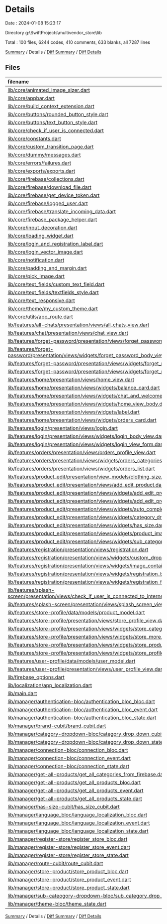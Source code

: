 # Details

Date : 2024-01-08 15:23:17

Directory g:\\SwiftProjects\\multivendor_store\\lib

Total : 100 files,  6244 codes, 410 comments, 633 blanks, all 7287 lines

[Summary](results.md) / Details / [Diff Summary](diff.md) / [Diff Details](diff-details.md)

## Files
| filename | language | code | comment | blank | total |
| :--- | :--- | ---: | ---: | ---: | ---: |
| [lib/core/animated_image_sizer.dart](/lib/core/animated_image_sizer.dart) | Dart | 31 | 0 | 4 | 35 |
| [lib/core/appbar.dart](/lib/core/appbar.dart) | Dart | 4 | 0 | 2 | 6 |
| [lib/core/build_context_extension.dart](/lib/core/build_context_extension.dart) | Dart | 33 | 5 | 13 | 51 |
| [lib/core/buttons/rounded_button_style.dart](/lib/core/buttons/rounded_button_style.dart) | Dart | 13 | 0 | 2 | 15 |
| [lib/core/buttons/text_button_style.dart](/lib/core/buttons/text_button_style.dart) | Dart | 10 | 0 | 2 | 12 |
| [lib/core/check_if_user_is_connected.dart](/lib/core/check_if_user_is_connected.dart) | Dart | 9 | 0 | 2 | 11 |
| [lib/core/constants.dart](/lib/core/constants.dart) | Dart | 270 | 14 | 22 | 306 |
| [lib/core/custom_transition_page.dart](/lib/core/custom_transition_page.dart) | Dart | 26 | 0 | 4 | 30 |
| [lib/core/dummy/messages.dart](/lib/core/dummy/messages.dart) | Dart | 10 | 0 | 2 | 12 |
| [lib/core/errors/failures.dart](/lib/core/errors/failures.dart) | Dart | 72 | 2 | 6 | 80 |
| [lib/core/exports/exports.dart](/lib/core/exports/exports.dart) | Dart | 6 | 0 | 1 | 7 |
| [lib/core/firebase/collections.dart](/lib/core/firebase/collections.dart) | Dart | 7 | 0 | 1 | 8 |
| [lib/core/firebase/download_file.dart](/lib/core/firebase/download_file.dart) | Dart | 29 | 5 | 10 | 44 |
| [lib/core/firebase/get_device_token.dart](/lib/core/firebase/get_device_token.dart) | Dart | 20 | 2 | 4 | 26 |
| [lib/core/firebase/logged_user.dart](/lib/core/firebase/logged_user.dart) | Dart | 2 | 0 | 2 | 4 |
| [lib/core/firebase/translate_incoming_data.dart](/lib/core/firebase/translate_incoming_data.dart) | Dart | 1 | 3 | 2 | 6 |
| [lib/core/firebase_package_helper.dart](/lib/core/firebase_package_helper.dart) | Dart | 6 | 0 | 2 | 8 |
| [lib/core/input_decoration.dart](/lib/core/input_decoration.dart) | Dart | 24 | 0 | 2 | 26 |
| [lib/core/loading_widget.dart](/lib/core/loading_widget.dart) | Dart | 33 | 0 | 3 | 36 |
| [lib/core/login_and_registration_label.dart](/lib/core/login_and_registration_label.dart) | Dart | 21 | 0 | 2 | 23 |
| [lib/core/login_vector_image.dart](/lib/core/login_vector_image.dart) | Dart | 27 | 0 | 4 | 31 |
| [lib/core/notification.dart](/lib/core/notification.dart) | Dart | 34 | 0 | 3 | 37 |
| [lib/core/padding_and_margin.dart](/lib/core/padding_and_margin.dart) | Dart | 14 | 0 | 1 | 15 |
| [lib/core/pick_image.dart](/lib/core/pick_image.dart) | Dart | 26 | 15 | 7 | 48 |
| [lib/core/text_fields/custom_text_field.dart](/lib/core/text_fields/custom_text_field.dart) | Dart | 77 | 0 | 5 | 82 |
| [lib/core/text_fields/textfields_style.dart](/lib/core/text_fields/textfields_style.dart) | Dart | 0 | 12 | 3 | 15 |
| [lib/core/text_responsive.dart](/lib/core/text_responsive.dart) | Dart | 66 | 1 | 9 | 76 |
| [lib/core/theme/my_custom_theme.dart](/lib/core/theme/my_custom_theme.dart) | Dart | 76 | 3 | 3 | 82 |
| [lib/core/utils/app_route.dart](/lib/core/utils/app_route.dart) | Dart | 86 | 0 | 7 | 93 |
| [lib/features/all-chats/presentation/views/all_chats_view.dart](/lib/features/all-chats/presentation/views/all_chats_view.dart) | Dart | 93 | 1 | 5 | 99 |
| [lib/features/chat/presentation/views/chat_view.dart](/lib/features/chat/presentation/views/chat_view.dart) | Dart | 224 | 8 | 11 | 243 |
| [lib/features/forget-password/presentation/views/forget_password.dart](/lib/features/forget-password/presentation/views/forget_password.dart) | Dart | 15 | 0 | 3 | 18 |
| [lib/features/forget-password/presentation/views/widgets/forget_password_body_view.dart](/lib/features/forget-password/presentation/views/widgets/forget_password_body_view.dart) | Dart | 38 | 0 | 3 | 41 |
| [lib/features/forget-password/presentation/views/widgets/forget_password_form.dart](/lib/features/forget-password/presentation/views/widgets/forget_password_form.dart) | Dart | 99 | 4 | 6 | 109 |
| [lib/features/forget-password/presentation/views/widgets/forget_password_text.dart](/lib/features/forget-password/presentation/views/widgets/forget_password_text.dart) | Dart | 30 | 0 | 4 | 34 |
| [lib/features/home/presentation/views/home_view.dart](/lib/features/home/presentation/views/home_view.dart) | Dart | 106 | 18 | 12 | 136 |
| [lib/features/home/presentation/views/widgets/balance_card.dart](/lib/features/home/presentation/views/widgets/balance_card.dart) | Dart | 58 | 0 | 3 | 61 |
| [lib/features/home/presentation/views/widgets/chat_and_welcome_text.dart](/lib/features/home/presentation/views/widgets/chat_and_welcome_text.dart) | Dart | 79 | 0 | 3 | 82 |
| [lib/features/home/presentation/views/widgets/home_view_body.dart](/lib/features/home/presentation/views/widgets/home_view_body.dart) | Dart | 33 | 0 | 3 | 36 |
| [lib/features/home/presentation/views/widgets/label.dart](/lib/features/home/presentation/views/widgets/label.dart) | Dart | 12 | 0 | 4 | 16 |
| [lib/features/home/presentation/views/widgets/orders_card.dart](/lib/features/home/presentation/views/widgets/orders_card.dart) | Dart | 82 | 0 | 4 | 86 |
| [lib/features/login/presentation/views/login.dart](/lib/features/login/presentation/views/login.dart) | Dart | 15 | 0 | 4 | 19 |
| [lib/features/login/presentation/views/widgets/login_body_view.dart](/lib/features/login/presentation/views/widgets/login_body_view.dart) | Dart | 38 | 0 | 3 | 41 |
| [lib/features/login/presentation/views/widgets/login_view_form.dart](/lib/features/login/presentation/views/widgets/login_view_form.dart) | Dart | 317 | 32 | 21 | 370 |
| [lib/features/orders/presentation/views/orders_profile_view.dart](/lib/features/orders/presentation/views/orders_profile_view.dart) | Dart | 28 | 3 | 5 | 36 |
| [lib/features/orders/presentation/views/widgets/orders_categories.dart](/lib/features/orders/presentation/views/widgets/orders_categories.dart) | Dart | 63 | 9 | 7 | 79 |
| [lib/features/orders/presentation/views/widgets/orders_list.dart](/lib/features/orders/presentation/views/widgets/orders_list.dart) | Dart | 129 | 1 | 11 | 141 |
| [lib/features/product_edit/presentation/view_models/clothing_size.dart](/lib/features/product_edit/presentation/view_models/clothing_size.dart) | Dart | 5 | 0 | 2 | 7 |
| [lib/features/product_edit/presentation/views/add_edit_product.dart](/lib/features/product_edit/presentation/views/add_edit_product.dart) | Dart | 15 | 88 | 9 | 112 |
| [lib/features/product_edit/presentation/views/widgets/add_edit_product_body_view.dart](/lib/features/product_edit/presentation/views/widgets/add_edit_product_body_view.dart) | Dart | 17 | 11 | 3 | 31 |
| [lib/features/product_edit/presentation/views/widgets/add_edit_product_form_view.dart](/lib/features/product_edit/presentation/views/widgets/add_edit_product_form_view.dart) | Dart | 556 | 13 | 25 | 594 |
| [lib/features/product_edit/presentation/views/widgets/auto_complete_brands.dart](/lib/features/product_edit/presentation/views/widgets/auto_complete_brands.dart) | Dart | 69 | 1 | 7 | 77 |
| [lib/features/product_edit/presentation/views/widgets/category_drop_down.dart](/lib/features/product_edit/presentation/views/widgets/category_drop_down.dart) | Dart | 124 | 0 | 3 | 127 |
| [lib/features/product_edit/presentation/views/widgets/has_size.dart](/lib/features/product_edit/presentation/views/widgets/has_size.dart) | Dart | 24 | 0 | 4 | 28 |
| [lib/features/product_edit/presentation/views/widgets/product_image.dart](/lib/features/product_edit/presentation/views/widgets/product_image.dart) | Dart | 70 | 0 | 8 | 78 |
| [lib/features/product_edit/presentation/views/widgets/sub_category_drop_down.dart](/lib/features/product_edit/presentation/views/widgets/sub_category_drop_down.dart) | Dart | 4 | 11 | 4 | 19 |
| [lib/features/registration/presentation/views/registration.dart](/lib/features/registration/presentation/views/registration.dart) | Dart | 13 | 48 | 7 | 68 |
| [lib/features/registration/presentation/views/widgets/custom_drop_down.dart](/lib/features/registration/presentation/views/widgets/custom_drop_down.dart) | Dart | 67 | 0 | 5 | 72 |
| [lib/features/registration/presentation/views/widgets/image_container.dart](/lib/features/registration/presentation/views/widgets/image_container.dart) | Dart | 57 | 0 | 5 | 62 |
| [lib/features/registration/presentation/views/widgets/registration_body_view.dart](/lib/features/registration/presentation/views/widgets/registration_body_view.dart) | Dart | 11 | 0 | 4 | 15 |
| [lib/features/registration/presentation/views/widgets/registration_form_view.dart](/lib/features/registration/presentation/views/widgets/registration_form_view.dart) | Dart | 377 | 7 | 15 | 399 |
| [lib/features/splash-screen/presentation/views/check_if_user_is_connected_to_internet.dart](/lib/features/splash-screen/presentation/views/check_if_user_is_connected_to_internet.dart) | Dart | 23 | 0 | 4 | 27 |
| [lib/features/splash-screen/presentation/views/splash_screen_view.dart](/lib/features/splash-screen/presentation/views/splash_screen_view.dart) | Dart | 191 | 2 | 20 | 213 |
| [lib/features/store-profile/data/models/product_model.dart](/lib/features/store-profile/data/models/product_model.dart) | Dart | 76 | 0 | 3 | 79 |
| [lib/features/store-profile/presentation/views/store_profile_view.dart](/lib/features/store-profile/presentation/views/store_profile_view.dart) | Dart | 71 | 4 | 6 | 81 |
| [lib/features/store-profile/presentation/views/widgets/store_categories.dart](/lib/features/store-profile/presentation/views/widgets/store_categories.dart) | Dart | 61 | 9 | 6 | 76 |
| [lib/features/store-profile/presentation/views/widgets/store_more_info.dart](/lib/features/store-profile/presentation/views/widgets/store_more_info.dart) | Dart | 168 | 3 | 8 | 179 |
| [lib/features/store-profile/presentation/views/widgets/store_products_list.dart](/lib/features/store-profile/presentation/views/widgets/store_products_list.dart) | Dart | 190 | 5 | 9 | 204 |
| [lib/features/store-profile/presentation/views/widgets/store_profile_information.dart](/lib/features/store-profile/presentation/views/widgets/store_profile_information.dart) | Dart | 108 | 0 | 4 | 112 |
| [lib/features/user-profile/data/models/user_model.dart](/lib/features/user-profile/data/models/user_model.dart) | Dart | 63 | 0 | 4 | 67 |
| [lib/features/user-profile/presentation/views/user_profile_view.dart](/lib/features/user-profile/presentation/views/user_profile_view.dart) | Dart | 333 | 11 | 15 | 359 |
| [lib/firebase_options.dart](/lib/firebase_options.dart) | Dart | 66 | 12 | 6 | 84 |
| [lib/localization/app_localization.dart](/lib/localization/app_localization.dart) | Dart | 43 | 0 | 15 | 58 |
| [lib/main.dart](/lib/main.dart) | Dart | 177 | 0 | 10 | 187 |
| [lib/manager/authentication-bloc/authentication_bloc_bloc.dart](/lib/manager/authentication-bloc/authentication_bloc_bloc.dart) | Dart | 120 | 14 | 13 | 147 |
| [lib/manager/authentication-bloc/authentication_bloc_event.dart](/lib/manager/authentication-bloc/authentication_bloc_event.dart) | Dart | 31 | 0 | 11 | 42 |
| [lib/manager/authentication-bloc/authentication_bloc_state.dart](/lib/manager/authentication-bloc/authentication_bloc_state.dart) | Dart | 27 | 0 | 14 | 41 |
| [lib/manager/brand-cubit/brand_cubit.dart](/lib/manager/brand-cubit/brand_cubit.dart) | Dart | 9 | 0 | 4 | 13 |
| [lib/manager/category-dropdown-bloc/category_drop_down_cubit.dart](/lib/manager/category-dropdown-bloc/category_drop_down_cubit.dart) | Dart | 8 | 0 | 3 | 11 |
| [lib/manager/category-dropdown-bloc/category_drop_down_state.dart](/lib/manager/category-dropdown-bloc/category_drop_down_state.dart) | Dart | 0 | 4 | 3 | 7 |
| [lib/manager/connection-bloc/connection_bloc.dart](/lib/manager/connection-bloc/connection_bloc.dart) | Dart | 25 | 0 | 4 | 29 |
| [lib/manager/connection-bloc/connection_event.dart](/lib/manager/connection-bloc/connection_event.dart) | Dart | 4 | 0 | 3 | 7 |
| [lib/manager/connection-bloc/connection_state.dart](/lib/manager/connection-bloc/connection_state.dart) | Dart | 20 | 0 | 9 | 29 |
| [lib/manager/get-all-products/get_all_categories_from_firebase.dart](/lib/manager/get-all-products/get_all_categories_from_firebase.dart) | Dart | 33 | 7 | 7 | 47 |
| [lib/manager/get-all-products/get_all_products_bloc.dart](/lib/manager/get-all-products/get_all_products_bloc.dart) | Dart | 35 | 0 | 3 | 38 |
| [lib/manager/get-all-products/get_all_products_event.dart](/lib/manager/get-all-products/get_all_products_event.dart) | Dart | 4 | 0 | 3 | 7 |
| [lib/manager/get-all-products/get_all_products_state.dart](/lib/manager/get-all-products/get_all_products_state.dart) | Dart | 13 | 0 | 8 | 21 |
| [lib/manager/has-size-cubit/has_size_cubit.dart](/lib/manager/has-size-cubit/has_size_cubit.dart) | Dart | 8 | 0 | 3 | 11 |
| [lib/manager/language_bloc/language_localization_bloc.dart](/lib/manager/language_bloc/language_localization_bloc.dart) | Dart | 45 | 0 | 2 | 47 |
| [lib/manager/language_bloc/language_localization_event.dart](/lib/manager/language_bloc/language_localization_event.dart) | Dart | 6 | 0 | 6 | 12 |
| [lib/manager/language_bloc/language_localization_state.dart](/lib/manager/language_bloc/language_localization_state.dart) | Dart | 7 | 0 | 5 | 12 |
| [lib/manager/register-store/register_store_bloc.dart](/lib/manager/register-store/register_store_bloc.dart) | Dart | 85 | 3 | 14 | 102 |
| [lib/manager/register-store/register_store_event.dart](/lib/manager/register-store/register_store_event.dart) | Dart | 19 | 0 | 4 | 23 |
| [lib/manager/register-store/register_store_state.dart](/lib/manager/register-store/register_store_state.dart) | Dart | 15 | 0 | 8 | 23 |
| [lib/manager/route-cubit/route_cubit.dart](/lib/manager/route-cubit/route_cubit.dart) | Dart | 15 | 0 | 5 | 20 |
| [lib/manager/store-product/store_product_bloc.dart](/lib/manager/store-product/store_product_bloc.dart) | Dart | 176 | 19 | 21 | 216 |
| [lib/manager/store-product/store_product_event.dart](/lib/manager/store-product/store_product_event.dart) | Dart | 31 | 0 | 10 | 41 |
| [lib/manager/store-product/store_product_state.dart](/lib/manager/store-product/store_product_state.dart) | Dart | 14 | 0 | 9 | 23 |
| [lib/manager/sub-cateogory-dropdown-bloc/sub_category_drop_down_cubit.dart](/lib/manager/sub-cateogory-dropdown-bloc/sub_category_drop_down_cubit.dart) | Dart | 8 | 0 | 3 | 11 |
| [lib/manager/theme-bloc/theme_state.dart](/lib/manager/theme-bloc/theme_state.dart) | Dart | 15 | 0 | 5 | 20 |

[Summary](results.md) / Details / [Diff Summary](diff.md) / [Diff Details](diff-details.md)